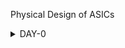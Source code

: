 [](url) Physical Design of ASICs

<details>
<summary>DAY-0</summary>
<br>


<details>
<summary>Yosys</summary>
    
**Key Features of Yosys:**
    
(1) RTL Synthesis: Yosys takes RTL descriptions written in the Verilog hardware description language (HDL) as input and performs synthesis to generate gate-level netlists. This process involves converting the RTL code into a network of logic gates, flip-flops, and other basic digital components.

(2) Technology Mapping: Yosys supports various technology mapping algorithms to map the synthesized logic to specific target libraries, which are collections of predefined gates and flip-flops available in a specific technology or manufacturing process.

(3) Optimization: Yosys includes a range of optimization passes that aim to improve the quality of the synthesized design. These optimizations can target various aspects such as area, power consumption, and timing performance.

(4) Formal Verification: Yosys supports formal verification techniques to ensure that the synthesized design behaves correctly based on formal mathematical proofs rather than relying solely on simulation.

(5) Support for FPGA and ASIC: Yosys is versatile and can be used for both field-programmable gate array (FPGA) designs and application-specific integrated circuit (ASIC) designs. It supports a variety of FPGA architectures and ASIC libraries.

Overall, Yosys plays a significant role in the digital design and hardware development process, providing an open-source and flexible platform for RTL synthesis and related tasks.

**Steps to install Yosys**

```
git clone https://github.com/YosysHQ/yosys.git
cd yosys 
sudo apt install make (If make is not installed please install it) 
sudo apt-get install build-essential clang bison flex \
    libreadline-dev gawk tcl-dev libffi-dev git \
    graphviz xdot pkg-config python3 libboost-system-dev \
    libboost-python-dev libboost-filesystem-dev zlib1g-dev
make config-gcc
make 
sudo make install
```
![Screenshot from 2023-08-01 23-07-31](https://github.com/SolankiPratikkumar/IIITB_PRATIKKUMAR_ASIC/assets/140999250/3f208d14-c0b1-4c0e-a30a-74e02a0dbdcc)
Yosys installed
</details>


<details>
<summary>IVerilog</summary>
    
**Key Features of Icarus Verilog:**

(1) Verilog Simulation: IVERILOG primarily focuses on Verilog simulation. It can simulate the behavior of digital circuits described in Verilog, allowing designers to verify their designs' functionality and behavior before synthesis.

(2) Support for Verilog Standards: IVERILOG supports various versions of the Verilog HDL standard, including IEEE 1364-2005 (Verilog 2005) and parts of IEEE 1364-2001 (Verilog 2001).

(3) Command-Line Interface: IVERILOG is primarily used through the command-line interface, where users provide input files, simulation parameters, and other options. This makes it suitable for integration into automated testing and scripting environments.

(4) Waveform Generation: IVERILOG can generate VCD (Value Change Dump) and other waveform formats that allow users to visualize the behavior of their designs over time using waveform viewer tools.

(5) Support for Different Simulation Levels: IVERILOG supports various simulation levels, including behavioral, RTL (Register Transfer Level), and gate-level simulations. This enables designers to simulate different levels of abstraction.

**Steps to install Icarus Verilog**
```
sudo apt-get install iverilog
```
![Screenshot from 2023-08-01 23-08-24](https://github.com/SolankiPratikkumar/IIITB_PRATIKKUMAR_ASIC/assets/140999250/83636fdd-673d-4c39-bace-eb66ece762d2)
iverilog installed
</details>


<details>
    <summary>GTKWave</summary>

**Key Features of GTKWave:**

(1) Waveform Visualization: GTKWave provides a graphical interface for viewing digital waveforms. It allows users to see how signal values change over simulation time, helping to debug and analyze digital designs.

(2) Support for Various Formats: GTKWave supports various waveform file formats, including VCD (Value Change Dump), FST (Fast Signal Trace), LXT (LXT2), and more. This flexibility allows it to work with output files from different simulation tools.

(3) Hierarchical Views: Users can navigate through hierarchical designs, inspecting signals and modules at different levels of abstraction. This is especially useful for analyzing complex designs with multiple levels of hierarchy.

(4) Zooming and Scrolling: GTKWave enables users to zoom in and out of the waveform display and scroll through time, allowing them to focus on specific sections of the simulation and analyze signal transitions in detail.

(5) Search and Highlight: Users can search for specific signal names or values within the waveform display and highlight instances where those values match the search criteria.

**Steps to install GTKWave**
```
sudo apt update
sudo apt install gtkwave
```
![Screenshot from 2023-08-01 23-07-31](https://github.com/SolankiPratikkumar/IIITB_PRATIKKUMAR_ASIC/assets/140999250/c87362a8-7618-462f-a9d0-f967a049f0e1)
GTKWave installed
</details>

<details>
    <summary>NGSPICE</summary>

**Key Features of NGSPICE:**

(1) SPICE Compatibility: NGSPICE aims to be compatible with the original SPICE syntax and functionality. This allows users familiar with SPICE to transition to NGSPICE with minimal effort.

(2) Wide Range of Circuit Simulations: NGSPICE supports the simulation of various types of electronic circuits, including analog, digital, and mixed-signal designs. It can handle both linear and non-linear circuit elements.

(3) Various Component Models: NGSPICE includes a wide range of built-in component models such as resistors, capacitors, inductors, transistors, diodes, operational amplifiers, and more. Users can also define custom models.

(4) Interactive and Batch Modes: NGSPICE can be used interactively through a command-line interface or in batch mode where simulations are defined in a script or input file.

(5) Transient Analysis: NGSPICE can perform transient analysis, which involves simulating the behavior of a circuit over a specified time period. This is useful for studying how circuit components respond to changes over time.

**Steps to install NGSPICE**

Download the tarball from https://sourceforge.net/projects/ngspice/files/ to a local directory and then follow the commands given below :
```
# Dependency for ngspice:
sudo apt-get install libxaw7-dev

# ngspice installation:
tar -zxvf ngspice-40.tar.gz
cd ngspice-40
mkdir release
cd release
../configure  --with-x --with-readline=yes --disable-debug
make
sudo make install
```


![Screenshot from 2023-08-02 10-22-47](https://github.com/SolankiPratikkumar/IIITB_PRATIKKUMAR_ASIC/assets/140999250/4bbe9b3b-05d9-448f-a4b9-3c8bf8868d7f)
NGSPICE installed
</details>

<details>
    <summary>OPENSTA</summary>

**Key Features of OPENSTA:**

(1) Static Timing Analysis: OpenSTA performs static timing analysis, which involves analyzing the timing paths and delays in a digital circuit based on its netlist and libraries. This analysis helps identify timing violations and ensures that the design meets its performance specifications.

(2) Hierarchical Analysis: OpenSTA can analyze designs with hierarchical structures, allowing it to handle large and complex designs with multiple levels of hierarchy.

(3) Liberty File Support: OpenSTA uses Liberty (.lib) files, which contain information about the delay characteristics of standard cells in a technology library. These files are essential for accurately modeling the delays in the design during analysis.

(4) Path Analysis: OpenSTA identifies critical timing paths in the design and calculates their worst-case delay. This helps designers focus their optimization efforts on paths that are most likely to cause timing violations.

(5) Setup and Hold Checks: OpenSTA performs setup and hold time checks, ensuring that signals arrive at their destination flip-flops within a specified time window.

(6) Clock Skew Analysis: OpenSTA can analyze clock skew, which is the difference in arrival times of the clock signal at different flip-flops. Skew analysis is critical for synchronous designs to maintain proper synchronization.

**Steps to install OPENSTA**

Prior to the installation of the OpenSTA install the dependencies using the command shown below :
```
sudo apt-get install cmake clang gcc tcl swig bison flex 
```
**After installing the dependencies use the following command to install OpenSTA:**
```
git clone https://github.com/The-OpenROAD-Project/OpenSTA.git
cd OpenSTA
mkdir build
cd build
cmake ..
make
sudo make install
```
![Screenshot from 2023-08-02 10-51-11](https://github.com/SolankiPratikkumar/IIITB_PRATIKKUMAR_ASIC/assets/140999250/fbd58818-1234-4e36-8611-29a0509f6864)
Installed OpenSTA
</details>

<details>
    <summary>MAGIC</summary>

**Key Features of MAGIC:**

(1) Layout Editing: MAGIC provides a comprehensive environment for creating and editing mask layouts for integrated circuits. It allows users to design individual cells, full custom layouts, and more complex chip designs.

(2) Hierarchical Layout: MAGIC supports hierarchical design, enabling designers to create complex designs composed of multiple reusable cells and blocks.

(3) Grid-Based Editing: MAGIC employs a grid-based editing system that simplifies the alignment of components and connections, ensuring proper design alignment and manufacturability.

(4) Design Rule Checking (DRC): MAGIC includes basic design rule checking capabilities to help identify potential layout violations, ensuring that the design adheres to the foundry's design rules.

(5) Layer-Based Approach: MAGIC works with multiple layers that represent different aspects of the layout, such as metal layers, diffusion layers, and more. This layer-based approach allows designers to work with complex process technologies.

**Steps to install MAGIC**
```
sudo apt-get install m4
sudo apt-get install tcsh
sudo apt-get install csh
sudo apt-get install libx11-dev
sudo apt-get install tcl-dev tk-dev
sudo apt-get install libcairo2-dev
sudo apapt-gett-get install mesa-common-dev libglu1-mesa-dev
sudo apt-get install libncurses-dev
git clone https://github.com/RTimothyEdwards/magic
cd magic
./configure
make
sudo make install
```
![Screenshot from 2023-08-02 11-00-19](https://github.com/SolankiPratikkumar/IIITB_PRATIKKUMAR_ASIC/assets/140999250/9cd6d438-6b91-423d-af2e-0b2301dc4941)
    MAGIC Installed
</details>

<details>
    <summary>OPENLANE</summary>

**Key Features of OPENLANE:**

(1) Floorplanning and Placement: OpenLANE performs floorplanning and placement, determining the physical locations of various logic blocks on the chip.

(2) Clock Tree Synthesis: OpenLANE generates clock distribution networks to ensure proper clocking across the chip.

(3) Routing: OpenLANE handles the routing of interconnects between logic blocks, ensuring proper signal connectivity and adhering to design rules.

(4) Design Rule Checking (DRC): OpenLANE performs DRC to identify violations of the manufacturing process's design rules.

(5) Timing Analysis: OpenLANE includes static timing analysis to ensure that the design meets timing requirements.

(6) Power Analysis: OpenLANE provides power estimation and analysis tools to assess the power consumption of the design.

* Prior to the installation of the OpenLane install the dependencies and packages using the command shown below : 
```
sudo apt-get update
sudo apt-gEDA Tool Integration: OpenLANE integrates various open-source Electronic Design Automation (EDA) tools, such as Yosys for synthesis and OpenROAD for place and route.

IP Integration: OpenLANE supports the integration of intellectual property (IP) blocks, allowing designers to incorporate pre-designed modules into their chips.

Hierarchical Design: OpenLANE supports hierarchical design methodologies, enabling the creation of complex chips composed of reusable sub-blocks.

Scripting and Customization: OpenLANE allows users to customize various aspects of the design flow using Tcl scripting, facilitating automation and the application of custom design strategies.

Regular Standard Cell Libraries: OpenLANE typically uses regular standard cell libraries, which are designed to facilitate easier placement and routing.

OpenROAD Integration: OpenLANE collaborates with the OpenROAD project, which focuses on a complete RTL-to-GDSII design flow using various open-source tools.

Community and Development: OpenLANE is actively maintained by a community of developers and users who contribute to its development, documentation, and support.

In summary, OpenLANE is a powerful open-source tool that streamlines the process of designing digital integrated circuits from RTL descriptions to GDSII layouts. Its automation capabilities, integration with various EDA tools, and community support make it a valuable choice for digital design projects.

et upgrade
sudo apt install -y build-essential python3 python3-venv python3-pip make git
```

* Docker Installation :
```
sudo apt install apt-transport-https ca-certificates curl software-properties-common
curl -fsSL https://download.docker.com/linux/ubuntu/gpg | sudo gpg --dearmor -o /usr/share/keyrings/docker-archive-keyring.gpg

echo "deb [arch=amd64 signed-by=/usr/share/keyrings/docker-archive-keyring.gpg] https://download.docker.com/linux/ubuntu $(lsb_release -cs) stable" | sudo tee /etc/apt/sources.list.d/docker.list > /dev/null

sudo apt update
sudo apt install docker-ce docker-ce-cli containerd.io
sudo docker run hello-world

sudo groupadd docker
sudo usermod -aG docker $USER
sudo reboot 
```
* Check for installation
```
sudo docker run hello-world
```
* Steps to install OpenLane, PDKs and Tools
```
cd $HOME
git clone https://github.com/The-OpenROAD-Project/OpenLane
cd OpenLane
make
make test
```
![image](https://github.com/SolankiPratikkumar/IIITB_PRATIKKUMAR_ASIC/assets/140999250/076d9dc4-2553-4dcf-8b43-6bfed56a86df)
OPENLANE installed
</details>
    
<details>
    <summary>REFERENCES</summary>

(1) https://yosyshq.net/yosys/

(2) https://steveicarus.github.io/iverilog/

(3) https://gtkwave.sourceforge.net/

(4) https://ngspice.sourceforge.io/

(5) https://github.com/The-OpenROAD-Project/OpenSTA/

(6) http://opencircuitdesign.com/magic/

(7) https://github.com/The-OpenROAD-Project/OpenLane/

</details>
